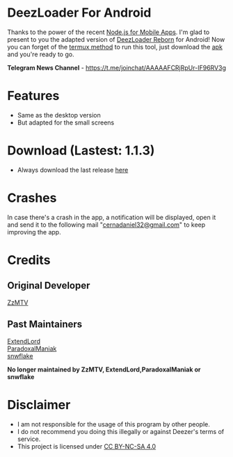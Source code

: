 # DeezLoader For Android

Thanks to the power of the recent [Node.js for Mobile Apps](https://github.com/janeasystems/nodejs-mobile). I'm glad to present to you the adapted version of [DeezLoader Reborn](https://gitlab.com/Monsterwolf/DeezLoader-Reborn) for Android!
Now you can forget of the [termux method](https://gitlab.com/Monsterwolf/DeezLoader-Reborn#how-to-run-on-android) to run this tool, just download the [apk](https://gitlab.com/DT3264/DeezLoader-Android/raw/master/Release/DeezLoader_debug_1.1.apk) and you're ready to go.

**Telegram News Channel** - https://t.me/joinchat/AAAAAFCRjRpUr-IF96RV3g

# Features
- Same as the desktop version
- But adapted for the small screens

# Download (Lastest: 1.1.3)
- Always download the last release [here](https://gitlab.com/DT3264/DeezLoader-Android/tree/master/Release)

# Crashes

In case there's a crash in the app, a notification will be displayed, open it and send it to the following mail "cernadaniel32@gmail.com" to keep improving the app.

# Credits
## Original Developer
[ZzMTV](https://boerse.to/members/zzmtv.3378614/)
## Past Maintainers
[ExtendLord](https://github.com/ExtendLord)<br/>
[ParadoxalManiak](https://github.com/ParadoxalManiak)<br/>
[snwflake](https://github.com/snwflake)

**No longer maintained by ZzMTV, ExtendLord,ParadoxalManiak or snwflake**

# Disclaimer
- I am not responsible for the usage of this program by other people.
- I do not recommend you doing this illegally or against Deezer's terms of service.
- This project is licensed under [CC BY-NC-SA 4.0](https://creativecommons.org/licenses/by-nc-sa/4.0/)
